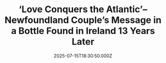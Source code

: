 ---
title: "‘Love Conquers the Atlantic’–Newfoundland Couple’s Message in a Bottle Found in Ireland 13 Years Later"
date: 2025-07-15T18:30:50.000Z
category: Human Kindness
externalLink: "https://www.goodnewsnetwork.org/love-conquers-the-atlantic-newfoundland-couples-message-in-a-bottle-found-in-ireland-13-years-later/"
image: ""
excerpt: "From the shores of Newfoundland to the shores of Ireland comes the story of two young lovers frozen in time within the blue glass of a wine bottle. Separated by 5 time zones, 1,800 miles, and 13 years, the humble message in a bottle proves once again to have a unique power for connecting human […] The post ‘Love Conquers…"
---
